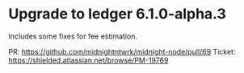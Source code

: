 # Upgrade to ledger 6.1.0-alpha.3

Includes some fixes for fee estimation.

PR: https://github.com/midnightntwrk/midnight-node/pull/69
Ticket: https://shielded.atlassian.net/browse/PM-19769